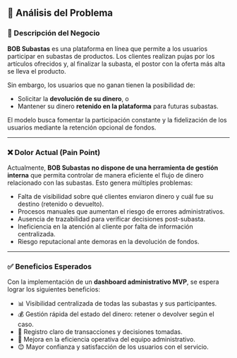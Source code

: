 ## 🧠 Análisis del Problema

### 🏢 Descripción del Negocio

**BOB Subastas** es una plataforma en línea que permite a los usuarios participar en subastas de productos. Los clientes realizan pujas por los artículos ofrecidos y, al finalizar la subasta, el postor con la oferta más alta se lleva el producto.

Sin embargo, los usuarios que no ganan tienen la posibilidad de:
- Solicitar la **devolución de su dinero**, o
- Mantener su dinero **retenido en la plataforma** para futuras subastas.

El modelo busca fomentar la participación constante y la fidelización de los usuarios mediante la retención opcional de fondos.

---

### ❌ Dolor Actual (Pain Point)

Actualmente, **BOB Subastas no dispone de una herramienta de gestión interna** que permita controlar de manera eficiente el flujo de dinero relacionado con las subastas. Esto genera múltiples problemas:

- Falta de visibilidad sobre qué clientes enviaron dinero y cuál fue su destino (retenido o devuelto).
- Procesos manuales que aumentan el riesgo de errores administrativos.
- Ausencia de trazabilidad para verificar decisiones post-subasta.
- Ineficiencia en la atención al cliente por falta de información centralizada.
- Riesgo reputacional ante demoras en la devolución de fondos.

---

### ✅ Beneficios Esperados

Con la implementación de un **dashboard administrativo MVP**, se espera lograr los siguientes beneficios:

- 📊 Visibilidad centralizada de todas las subastas y sus participantes.
- 💰 Gestión rápida del estado del dinero: retener o devolver según el caso.
- 🧾 Registro claro de transacciones y decisiones tomadas.
- 🚀 Mejora en la eficiencia operativa del equipo administrativo.
- 😊 Mayor confianza y satisfacción de los usuarios con el servicio.

